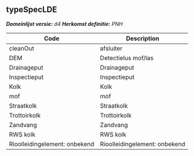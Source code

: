 ## typeSpecLDE

*__Domeinlijst versie:__ d4*
*__Herkomst definitie:__ PNH*

|__Code__ |__Description__	|
|	---	|	---	|
| cleanOut | afsluiter |
| DEM | Detectielus mof/las |
| Drainageput | Drainageput |
| Inspectieput | Inspectieput |
| Kolk | Kolk |
| mof | mof |
| Straatkolk | Straatkolk |
| Trottoirkolk | Trottoirkolk |
| Zandvang | Zandvang |
| RWS kolk | RWS kolk |
| Rioolleidingelement: onbekend | Rioolleidingelement: onbekend |